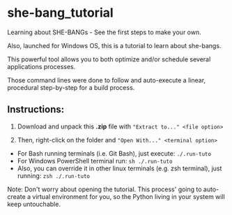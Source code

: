 # she-bang_tutorial
Learning about SHE-BANGs - See the first steps to make your own.

Also, launched for Windows OS, this is a tutorial to learn about she-bangs.

This powerful tool allows you to both optimize and/or schedule several applications processes.

Those command lines were done to follow and auto-execute a linear, procedural step-by-step for a build process.

## Instructions:

1. Download and unpack this __.zip__ file with ` "Extract to..." <file option> `

2. Then, right-click on the folder and ` "Open With..." <terminal option> `
* For Bash running terminals (i.e. Git Bash), just execute: ` ./.run-tuto `
* For Windows PowerShell terminal run: ` sh ./.run-tuto `
* Also, you can override it in other linux terminals (e.g. zsh terminal), just running: ` zsh ./.run-tuto `

Note: Don't worry about opening the tutorial. This process' going to auto-create a virtual environment for you, so the Python living in your system will keep untouchable.

